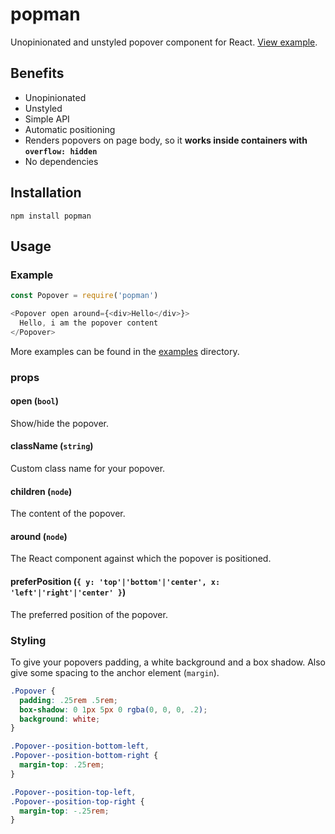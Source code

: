 # popman

Unopinionated and unstyled popover component for React. [View example](https://cdn.rawgit.com/wunderflats/popman/master/examples/index.html).

## Benefits

* Unopinionated
* Unstyled
* Simple API
* Automatic positioning
* Renders popovers on page body, so it **works inside containers with `overflow: hidden`**
* No dependencies

## Installation

```
npm install popman
```

## Usage

### Example

```javascript
const Popover = require('popman')

<Popover open around={<div>Hello</div>}>
  Hello, i am the popover content
</Popover>
```

More examples can be found in the [examples](https://github.com/wunderflats/popman/tree/master/examples) directory.

### props

#### open (`bool`)

Show/hide the popover.

#### className (`string`)

Custom class name for your popover.

#### children (`node`)

The content of the popover.

#### around (`node`)

The React component against which the popover is positioned.

#### preferPosition (`{ y: 'top'|'bottom'|'center', x: 'left'|'right'|'center' }`)

The preferred position of the popover.

### Styling

To give your popovers padding, a white background and a box shadow. Also give some spacing to the anchor element (`margin`).

```css
.Popover {
  padding: .25rem .5rem;
  box-shadow: 0 1px 5px 0 rgba(0, 0, 0, .2);
  background: white;
}

.Popover--position-bottom-left,
.Popover--position-bottom-right {
  margin-top: .25rem;
}

.Popover--position-top-left,
.Popover--position-top-right {
  margin-top: -.25rem;
}
```
